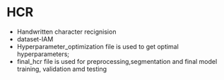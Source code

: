 # HCR
- Handwritten character recignision 
- dataset-IAM
- Hyperparameter_optimization file is used to get optimal hyperparameters;
- final_hcr file is used for preprocessing,segmentation and final model training, validation amd testing
